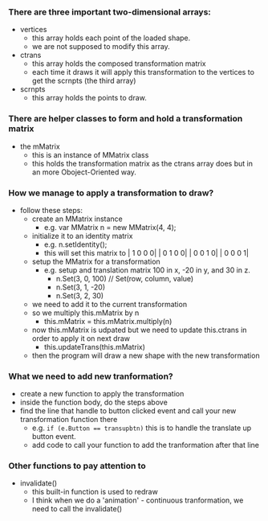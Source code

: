 ### There are three important two-dimensional arrays:
 - vertices
   - this array holds each point of the loaded shape.
   - we are not supposed to modify this array.
 - ctrans
   - this array holds the composed transformation matrix
   - each time it draws it will apply this transformation to the vertices to get the scrnpts (the third array)
 - scrnpts
   - this array holds the points to draw.
### There are helper classes to form and hold a transformation matrix
 - the mMatrix
   - this is an instance of MMatrix class
   - this holds the transformation matrix as the ctrans array does but in an more Oboject-Oriented way.

### How we manage to apply a transformation to draw?
 - follow these steps:
   - create an MMatrix instance
     - e.g. var MMatrix n = new MMatrix(4, 4);
   - initialize it to an identity matrix
     - e.g. n.setIdentity();
     - this will set this matrix to
       | 1 0 0 0|
       | 0 1 0 0|
       | 0 0 1 0|
       | 0 0 0 1|
   - setup the MMatrix for a transformation
     - e.g. setup and translation matrix 100 in x, -20 in y, and 30 in z.
       - n.Set(3, 0, 100) // Set(row, column, value)
       - n.Set(3, 1, -20)
       - n.Set(3, 2, 30)
   - we need to add it to the current transformation
    - so we multiply this.mMatrix by n
      - this.mMatrix = this.mMatrix.multiply(n)
    - now this.mMatrix is udpated but we need to update this.ctrans in order to apply it on next draw
      - this.updateTrans(this.mMatrix)
   - then the program will draw a new shape with the new transformation
 
 ### What we need to add new tranformation?
   - create a new function to apply the transformation
   - inside the function body, do the steps above
   - find the line that handle to button clicked event and call your new transformation function there
     - e.g. `if (e.Button == transupbtn)` this is to handle the translate up button event.
     - add code to call your function to add the tranformation after that line
 
 ### Other functions to pay attention to
   - invalidate()
     - this built-in function is used to redraw
     - I think when we do a 'animation' - continuous tranformation, we need to call the invalidate()
      
